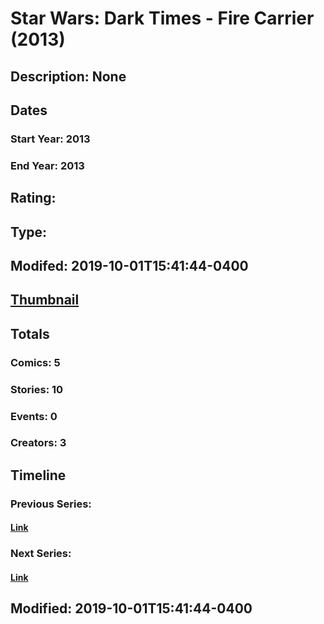 # Star Wars: Dark Times - Fire Carrier (2013)
## Description: None
## Dates
### Start Year: 2013
### End Year: 2013
## Rating: 
## Type: 
## Modifed: 2019-10-01T15:41:44-0400
## [Thumbnail](http://i.annihil.us/u/prod/marvel/i/mg/6/00/5d9373af1c023.jpg)
## Totals
### Comics: 5
### Stories: 10
### Events: 0
### Creators: 3
## Timeline
### Previous Series: 
#### [Link]()
### Next Series: 
#### [Link]()
## Modified: 2019-10-01T15:41:44-0400